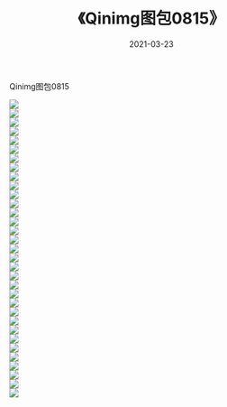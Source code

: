 ﻿---
layout: post
title:  《Qinimg图包0815》
date:   2021-03-23
img: http://imgx.orgx.ga/Qinimg图包/Qinimg图包0815/000.jpg
categories: [美女, 清纯, 唯美]
---

Qinimg图包0815

 ![](http://imgx.orgx.ga/Qinimg图包/Qinimg图包0815/001.jpg) <br>![](http://imgx.orgx.ga/Qinimg图包/Qinimg图包0815/002.jpg) <br>![](http://imgx.orgx.ga/Qinimg图包/Qinimg图包0815/003.jpg) <br>![](http://imgx.orgx.ga/Qinimg图包/Qinimg图包0815/004.jpg) <br>![](http://imgx.orgx.ga/Qinimg图包/Qinimg图包0815/005.jpg) <br>![](http://imgx.orgx.ga/Qinimg图包/Qinimg图包0815/006.jpg) <br>![](http://imgx.orgx.ga/Qinimg图包/Qinimg图包0815/007.jpg) <br>![](http://imgx.orgx.ga/Qinimg图包/Qinimg图包0815/008.jpg) <br>![](http://imgx.orgx.ga/Qinimg图包/Qinimg图包0815/009.jpg) <br>![](http://imgx.orgx.ga/Qinimg图包/Qinimg图包0815/010.jpg) <br>![](http://imgx.orgx.ga/Qinimg图包/Qinimg图包0815/011.jpg) <br>![](http://imgx.orgx.ga/Qinimg图包/Qinimg图包0815/012.jpg) <br>![](http://imgx.orgx.ga/Qinimg图包/Qinimg图包0815/013.jpg) <br>![](http://imgx.orgx.ga/Qinimg图包/Qinimg图包0815/014.jpg) <br>![](http://imgx.orgx.ga/Qinimg图包/Qinimg图包0815/015.jpg) <br>![](http://imgx.orgx.ga/Qinimg图包/Qinimg图包0815/016.jpg) <br>![](http://imgx.orgx.ga/Qinimg图包/Qinimg图包0815/017.jpg) <br>![](http://imgx.orgx.ga/Qinimg图包/Qinimg图包0815/018.jpg) <br>![](http://imgx.orgx.ga/Qinimg图包/Qinimg图包0815/019.jpg) <br>![](http://imgx.orgx.ga/Qinimg图包/Qinimg图包0815/020.jpg) <br>![](http://imgx.orgx.ga/Qinimg图包/Qinimg图包0815/021.jpg) <br>![](http://imgx.orgx.ga/Qinimg图包/Qinimg图包0815/022.jpg) <br>![](http://imgx.orgx.ga/Qinimg图包/Qinimg图包0815/023.jpg) <br>![](http://imgx.orgx.ga/Qinimg图包/Qinimg图包0815/024.jpg) <br>![](http://imgx.orgx.ga/Qinimg图包/Qinimg图包0815/025.jpg) <br>![](http://imgx.orgx.ga/Qinimg图包/Qinimg图包0815/026.jpg) <br>![](http://imgx.orgx.ga/Qinimg图包/Qinimg图包0815/027.jpg) <br>![](http://imgx.orgx.ga/Qinimg图包/Qinimg图包0815/028.jpg) <br>![](http://imgx.orgx.ga/Qinimg图包/Qinimg图包0815/029.jpg) <br>![](http://imgx.orgx.ga/Qinimg图包/Qinimg图包0815/030.jpg) <br>![](http://imgx.orgx.ga/Qinimg图包/Qinimg图包0815/031.jpg) <br>![](http://imgx.orgx.ga/Qinimg图包/Qinimg图包0815/032.jpg) <br>![](http://imgx.orgx.ga/Qinimg图包/Qinimg图包0815/033.jpg) <br>